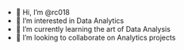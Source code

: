 - 👋 Hi, I’m @rc018
- 👀 I’m interested in Data Analytics
- 🌱 I’m currently learning the art of Data Analysis
- 💞️ I’m looking to collaborate on Analytics projects

